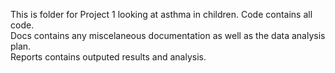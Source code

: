 This is folder for Project 1 looking at asthma in children.
Code contains all code.    
Docs contains any miscelaneous documentation as well as the data analysis plan.   
Reports contains outputed results and analysis.  